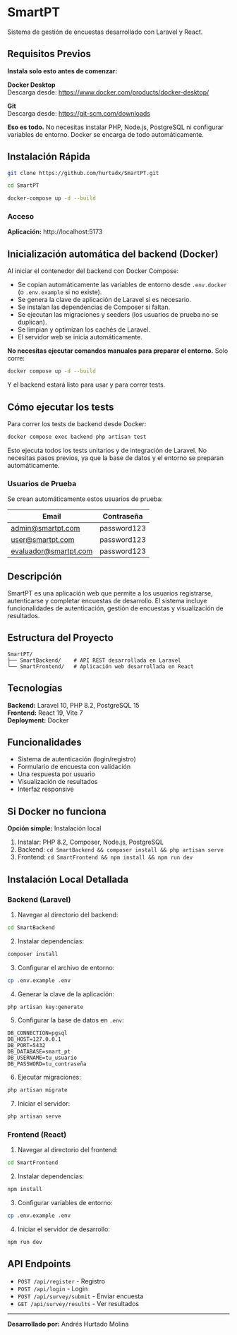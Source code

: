 
# SmartPT

Sistema de gestión de encuestas desarrollado con Laravel y React.

## Requisitos Previos

**Instala solo esto antes de comenzar:**

**Docker Desktop**  
Descarga desde: https://www.docker.com/products/docker-desktop/

**Git**  
Descarga desde: https://git-scm.com/downloads

**Eso es todo.** No necesitas instalar PHP, Node.js, PostgreSQL ni configurar variables de entorno. Docker se encarga de todo automáticamente.

## Instalación Rápida

```bash
git clone https://github.com/hurtadx/SmartPT.git

cd SmartPT

docker-compose up -d --build
```

### Acceso

**Aplicación:** http://localhost:5173



## Inicialización automática del backend (Docker)

Al iniciar el contenedor del backend con Docker Compose:

- Se copian automáticamente las variables de entorno desde `.env.docker` (o `.env.example` si no existe).
- Se genera la clave de aplicación de Laravel si es necesario.
- Se instalan las dependencias de Composer si faltan.
- Se ejecutan las migraciones y seeders (los usuarios de prueba no se duplican).
- Se limpian y optimizan los cachés de Laravel.
- El servidor web se inicia automáticamente.

**No necesitas ejecutar comandos manuales para preparar el entorno.**
Solo corre:

```bash
docker compose up -d --build
```

Y el backend estará listo para usar y para correr tests.

## Cómo ejecutar los tests

Para correr los tests de backend desde Docker:

```bash
docker compose exec backend php artisan test
```

Esto ejecuta todos los tests unitarios y de integración de Laravel. No necesitas pasos previos, ya que la base de datos y el entorno se preparan automáticamente.


### Usuarios de Prueba

Se crean automáticamente estos usuarios de prueba:

| Email | Contraseña |
|-------|------------|
| admin@smartpt.com | password123 |
| user@smartpt.com | password123 |
| evaluador@smartpt.com | password123 |

## Descripción

SmartPT es una aplicación web que permite a los usuarios registrarse, autenticarse y completar encuestas de desarrollo. El sistema incluye funcionalidades de autenticación, gestión de encuestas y visualización de resultados.

## Estructura del Proyecto

```
SmartPT/
├── SmartBackend/    # API REST desarrollada en Laravel
└── SmartFrontend/   # Aplicación web desarrollada en React
```

## Tecnologías

**Backend:** Laravel 10, PHP 8.2, PostgreSQL 15  
**Frontend:** React 19, Vite 7  
**Deployment:** Docker

## Funcionalidades

- Sistema de autenticación (login/registro)
- Formulario de encuesta con validación
- Una respuesta por usuario
- Visualización de resultados
- Interfaz responsive

## Si Docker no funciona

**Opción simple:** Instalación local

1. Instalar: PHP 8.2, Composer, Node.js, PostgreSQL
2. Backend: `cd SmartBackend && composer install && php artisan serve`
3. Frontend: `cd SmartFrontend && npm install && npm run dev`

## Instalación Local Detallada

### Backend (Laravel)

1. Navegar al directorio del backend:
```bash
cd SmartBackend
```

2. Instalar dependencias:
```bash
composer install
```

3. Configurar el archivo de entorno:
```bash
cp .env.example .env
```

4. Generar la clave de la aplicación:
```bash
php artisan key:generate
```

5. Configurar la base de datos en `.env`:
```
DB_CONNECTION=pgsql
DB_HOST=127.0.0.1
DB_PORT=5432
DB_DATABASE=smart_pt
DB_USERNAME=tu_usuario
DB_PASSWORD=tu_contraseña
```

6. Ejecutar migraciones:
```bash
php artisan migrate
```

7. Iniciar el servidor:
```bash
php artisan serve
```

### Frontend (React)

1. Navegar al directorio del frontend:
```bash
cd SmartFrontend
```

2. Instalar dependencias:
```bash
npm install
```

3. Configurar variables de entorno:
```bash
cp .env.example .env
```

4. Iniciar el servidor de desarrollo:
```bash
npm run dev
```

## API Endpoints

- `POST /api/register` - Registro
- `POST /api/login` - Login  
- `POST /api/survey/submit` - Enviar encuesta
- `GET /api/survey/results` - Ver resultados

---

**Desarrollado por:** Andrés Hurtado Molina
